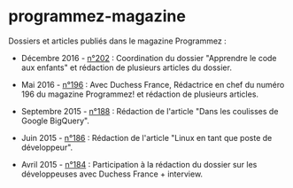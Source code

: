# programmez-magazine
Dossiers et articles publiés dans le magazine Programmez :

* Décembre 2016 - [n°202](http://www.programmez.com/magazine/programmez-202-pdf) :
Coordination du dossier "Apprendre le code aux enfants" et rédaction de plusieurs articles du dossier.

* Mai 2016  - [n°196](http://www.programmez.com/magazine/programmez-196-pdf) :
Avec Duchess France, Rédactrice en chef du numéro 196 du magazine Programmez! et rédaction de plusieurs articles.

* Septembre 2015 - [n°188](http://www.programmez.com/magazine/programmez-188-pdf) :
Rédaction de l'article "Dans les coulisses de Google BigQuery".

* Juin 2015 - [n°186](http://www.programmez.com/magazine/programmez-186-pdf) :
Rédaction de l'article "Linux en tant que poste de développeur".

* Avril 2015 - [n°184](http://www.programmez.com/magazine/programmez-184-pdf) :
Participation à la rédaction du dossier sur les développeuses avec Duchess France + interview.
